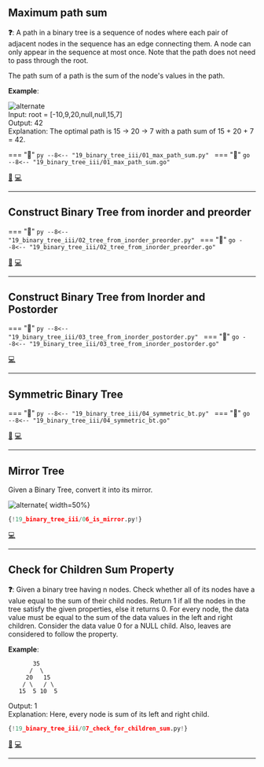 ## Maximum path sum

**❓**: A path in a binary tree is a sequence of nodes where each pair of adjacent nodes in the sequence has an edge connecting them. A node can only appear in the sequence at most once. Note that the path does not need to pass through the root.

The path sum of a path is the sum of the node's values in the path.

**Example**:

![alternate](https://assets.leetcode.com/uploads/2020/10/13/exx2.jpg)  
Input: root = [-10,9,20,null,null,15,7]  
Output: 42  
Explanation: The optimal path is 15 -> 20 -> 7 with a path sum of 15 + 20 + 7 = 42.   

=== "🐍"
    ```py
    --8<-- "19_binary_tree_iii/01_max_path_sum.py"
    ```
=== "🐋"
    ```go
    --8<-- "19_binary_tree_iii/01_max_path_sum.go"
    ```

[📘](https://takeuforward.org/data-structure/maximum-sum-path-in-binary-tree/) [💻](https://leetcode.com/problems/binary-tree-maximum-path-sum/)<br>

---

## Construct Binary Tree from inorder and preorder

=== "🐍"
    ```py
    --8<-- "19_binary_tree_iii/02_tree_from_inorder_preorder.py"
    ```
=== "🐋"
    ```go
    --8<-- "19_binary_tree_iii/02_tree_from_inorder_preorder.go"
    ```

[📘](https://takeuforward.org/data-structure/construct-a-binary-tree-from-inorder-and-preorder-traversal/) [💻](https://leetcode.com/problems/construct-binary-tree-from-preorder-and-inorder-traversal/)<br>

---

## Construct Binary Tree from Inorder and Postorder

=== "🐍"
    ```py
    --8<-- "19_binary_tree_iii/03_tree_from_inorder_postorder.py"
    ```
=== "🐋"
    ```go
    --8<-- "19_binary_tree_iii/03_tree_from_inorder_postorder.go"
    ```

[💻](https://leetcode.com/problems/construct-binary-tree-from-inorder-and-postorder-traversal/)<br>

---

## Symmetric Binary Tree

=== "🐍"
    ```py
    --8<-- "19_binary_tree_iii/04_symmetric_bt.py"
    ```
=== "🐋"
    ```go
    --8<-- "19_binary_tree_iii/04_symmetric_bt.go"
    ```

[📘](https://takeuforward.org/data-structure/check-for-symmetrical-binary-tree/) [💻](https://leetcode.com/problems/symmetric-tree/)<br>

---

## Mirror Tree

Given a Binary Tree, convert it into its mirror.  

![alternate](https://contribute.geeksforgeeks.org/wp-content/uploads/mirrortrees.jpg){ width=50%}

```py
{!19_binary_tree_iii/06_is_mirror.py!}
```

[💻](https://practice.geeksforgeeks.org/problems/mirror-tree/1)<br>

---

## Check for Children Sum Property

**❓**: Given a binary tree having n nodes. Check whether all of its nodes have a value equal to the sum of their child nodes. Return 1 if all the nodes in the tree satisfy the given properties, else it returns 0. For every node, the data value must be equal to the sum of the data values in the left and right children. Consider the data value 0 for a NULL child. Also, leaves are considered to follow the property.

**Example**:  
```
       35
      /  \
     20   15
    / \   / \
   15  5 10  5
```
Output: 1  
Explanation: Here, every node is sum of its left and right child.  

```py
{!19_binary_tree_iii/07_check_for_children_sum.py!}
```

[📘](https://takeuforward.org/data-structure/check-for-children-sum-property-in-a-binary-tree/) [💻](https://www.geeksforgeeks.org/problems/children-sum-parent/1)<br>

---